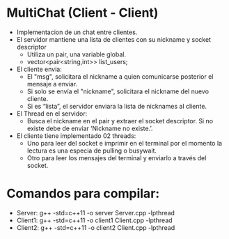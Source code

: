 # MultiChat (Client - Client)

- Implementacion de un chat entre clientes.
- El servidor mantiene una lista de clientes con su nickname y socket descriptor
    - Utiliza un pair, una variable global.
    - vector<pair<string,int>> list_users;
- El cliente envia:
    - El "msg", solicitara el nickname a quien comunicarse posterior el mensaje a enviar.
    - Si solo se envía el "nickname", solicitara el nickname del nuevo cliente.
    - Si es “lista”, el servidor enviara la lista de nicknames al cliente.
- El Thread en el servidor:
    - Busca el nickname en el pair y extraer el socket descriptor. Si no existe debe de enviar ‘Nickname no existe.’.
- El cliente tiene implementado 02 threads:
   - Uno para leer del socket e imprimir en el terminal por el momento la lectura es una especia de pulling o busywait.
   - Otro para leer los mensajes del terminal y enviarlo  a través del socket.



# Comandos para compilar:

  - Server:  g++ -std=c++11 -o server Server.cpp -lpthread
  - Client1:  g++ -std=c++11 -o client1 Client.cpp -lpthread
  - Client2:  g++ -std=c++11 -o client2 Client.cpp -lpthread
